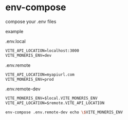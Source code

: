 # env-compose

compose your .env files

example

.env.local

```txt
VITE_API_LOCATION=localhost:3000
VITE_MONERIS_ENV=dev
```

.env.remote

```txt
VITE_API_LOCATION=myapiurl.com
VITE_MONERIS_ENV=prod
```

.env.remote-dev

```txt
VITE_MONERIS_ENV=$local.VITE_MONERIS_ENV
VITE_API_LOCATION=$remote.VITE_API_LOCATION
```

```bash
env-compose .env.remote-dev echo \$VITE_MONERIS_ENV
```
